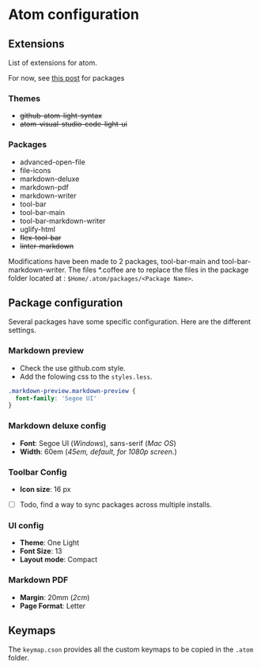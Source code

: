 # Atom configuration

## Extensions
List of extensions for atom.

For now, see [this post](https://svens.blog/2016/06/15/my-complete-atom-io-package-list-for-writing-markdown/) for packages

### Themes
* ~~github-atom-light-syntax~~
* ~~atom-visual-studio-code-light-ui~~

### Packages
* advanced-open-file
* file-icons
* markdown-deluxe
* markdown-pdf
* markdown-writer
* tool-bar
* tool-bar-main
* tool-bar-markdown-writer
* uglify-html
* ~~flex-tool-bar~~
* ~~linter-markdown~~

Modifications have been made to 2 packages, tool-bar-main and tool-bar-markdown-writer. The files \*.coffee are to replace the files in the package folder located at : `$Home/.atom/packages/<Package Name>`.

## Package configuration
Several packages have some specific configuration. Here are the different settings.

### Markdown preview
* Check the use github.com style.
* Add the folowing css to the `styles.less`.

```css
.markdown-preview.markdown-preview {
  font-family: 'Segoe UI'
}
```

### Markdown deluxe config
* **Font**: Segoe UI (_Windows_), sans-serif (_Mac OS_)
* **Width**: 60em (_45em, default, for 1080p screen._)

### Toolbar Config
* **Icon size**: 16 px

- [ ] Todo, find a way to sync packages across multiple installs.

### UI config
* **Theme**: One Light
* **Font Size**: 13
* **Layout mode**: Compact

### Markdown PDF
* **Margin**: 20mm (_2cm_)
* **Page Format**: Letter

## Keymaps
The `keymap.cson` provides all the custom keymaps to be copied in the `.atom` folder.
